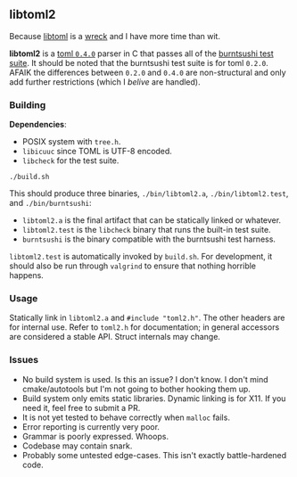## libtoml2

Because [libtoml](https://github.com/ajwans/libtoml) is a [wreck](https://github.com/lye/libtoml/commit/325b71a5def3ce49fa75ce78036ce144486b6826) and I have more time than wit.

**libtoml2** is a [toml `0.4.0`](https://github.com/toml-lang/toml) parser in C that passes all of the [burntsushi test suite](https://github.com/BurntSushi/toml-test). It should be noted that the burntsushi test suite is for toml `0.2.0`. AFAIK the differences between `0.2.0` and `0.4.0` are non-structural and only add further restrictions (which I _belive_ are handled).

### Building

**Dependencies**:

 * POSIX system with `tree.h`.
 * `libicuuc` since TOML is UTF-8 encoded.
 * `libcheck` for the test suite.

```
./build.sh
```

This should produce three binaries, `./bin/libtoml2.a`, `./bin/libtoml2.test`, and `./bin/burntsushi`:

 * `libtoml2.a` is the final artifact that can be statically linked or whatever.
 * `libtoml2.test` is the `libcheck` binary that runs the built-in test suite.
 * `burntsushi` is the binary compatible with the burntsushi test harness.

`libtoml2.test` is automatically invoked by `build.sh`. For development, it should also be run through `valgrind` to ensure that nothing horrible happens.

### Usage

Statically link in `libtoml2.a` and `#include "toml2.h"`. The other headers are for internal use. Refer to `toml2.h` for documentation; in general accessors are considered a stable API. Struct internals may change.

### Issues

 * No build system is used. Is this an issue? I don't know. I don't mind cmake/autotools but I'm not going to bother hooking them up.
 * Build system only emits static libraries. Dynamic linking is for X11. If you need it, feel free to submit a PR.
 * It is not yet tested to behave correctly when `malloc` fails.
 * Error reporting is currently very poor.
 * Grammar is poorly expressed. Whoops.
 * Codebase may contain snark.
 * Probably some untested edge-cases. This isn't exactly battle-hardened code.
